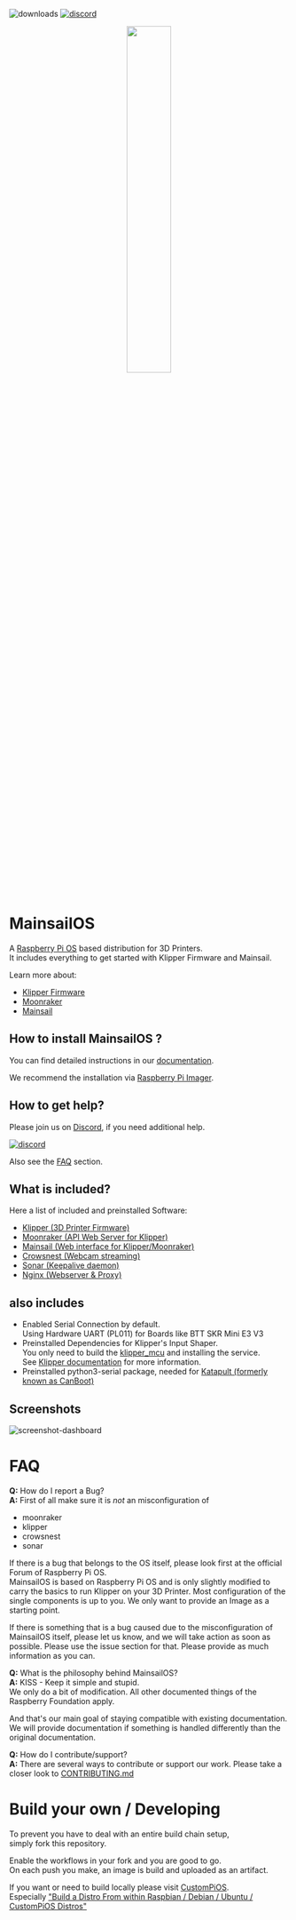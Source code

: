 ![downloads](https://img.shields.io/github/downloads/mainsail-crew/MainsailOS/total)
[![discord](https://img.shields.io/discord/758059413700345988?color=%235865F2&label=discord&logo=discord&logoColor=white&style=flat)](https://discord.gg/mainsail)

<p align="center">
<img src=".github/sdcard-logo.png" style="width:40%" >
</p>

# MainsailOS

A [Raspberry Pi OS](https://www.raspberrypi.org/software/) based distribution for 3D Printers.  
It includes everything to get started with Klipper Firmware and Mainsail.

Learn more about:

-   [Klipper Firmware](https://www.klipper3d.org/)
-   [Moonraker](https://moonraker.readthedocs.io/en/latest/)
-   [Mainsail](https://docs.mainsail.xyz/)

## How to install MainsailOS ?

You can find detailed instructions in our [documentation](https://docs-os.mainsail.xyz).

We recommend the installation via [Raspberry Pi Imager](https://docs-os.mainsail.xyz/getting-started/raspberry-pi-os-based).

## How to get help?

Please join us on [Discord](https://discord.gg/mainsail), if you need additional help.

[![discord](https://img.shields.io/discord/758059413700345988?color=%235865F2&label=discord&logo=discord&logoColor=white&style=flat)](https://discord.gg/mainsail)

Also see the [FAQ](#faq) section.

## What is included?

Here a list of included and preinstalled Software:

-   [Klipper (3D Printer Firmware)](https://github.com/Klipper3d/klipper)
-   [Moonraker (API Web Server for Klipper)](https://github.com/Arksine/moonraker)
-   [Mainsail (Web interface for Klipper/Moonraker)](https://github.com/mainsail-crew/mainsail)
-   [Crowsnest (Webcam streaming)](https://github.com/mainsail-crew/crowsnest)
-   [Sonar (Keepalive daemon)](https://github.com/mainsail-crew/sonar)
-   [Nginx (Webserver & Proxy)](https://nginx.org/en/)

## also includes

-   Enabled Serial Connection by default.  
    Using Hardware UART (PL011) for Boards like BTT SKR Mini E3 V3
-   Preinstalled Dependencies for Klipper's Input Shaper.  
    You only need to build the [klipper_mcu](https://www.klipper3d.org/RPi_microcontroller.html) and installing the service.  
    See [Klipper documentation](https://www.klipper3d.org/Measuring_Resonances.html) for more information.
-   Preinstalled python3-serial package, needed for [Katapult (formerly known as CanBoot)](https://github.com/Arksine/katapult)

## Screenshots

![screenshot-dashboard](https://github.com/mainsail-crew/docs/raw/master/assets/img/screenshot.png)

# FAQ

**Q:** How do I report a Bug?  
**A:** First of all make sure it is _not_ an misconfiguration of

-   moonraker
-   klipper
-   crowsnest
-   sonar

If there is a bug that belongs to the OS itself,
please look first at the official Forum of Raspberry Pi OS.  
MainsailOS is based on Raspberry Pi OS and is only slightly modified to
carry the basics to run Klipper on your 3D Printer.
Most configuration of the single components is up to you.
We only want to provide an Image as a starting point.

If there is something that is a bug caused due to the misconfiguration of MainsailOS itself, please let us know, and we will take action as soon as possible.
Please use the issue section for that.
Please provide as much information as you can.

**Q:** What is the philosophy behind MainsailOS?  
**A:** KISS - Keep it simple and stupid.  
We only do a bit of modification. All other documented things of the Raspberry Foundation apply.

And that's our main goal of staying compatible with existing documentation.
We will provide documentation if something is handled differently than the original documentation.

**Q:** How do I contribute/support?  
**A:** There are several ways to contribute or support our work.
Please take a closer look to [CONTRIBUTING.md](https://github.com/mainsail-crew/MainsailOS/blob/develop/CONTRIBUTING.md)

# Build your own / Developing

To prevent you have to deal with an entire build chain setup,  
simply fork this repository.

Enable the workflows in your fork and you are good to go.  
On each push you make, an image is build and uploaded as an artifact.

If you want or need to build locally please visit [CustomPiOS](https://github.com/guysoft/CustomPiOS).  
Especially ["Build a Distro From within Raspbian / Debian / Ubuntu / CustomPiOS Distros"](https://github.com/guysoft/CustomPiOS#build-a-distro-from-within-raspbian--debian--ubuntu--custompios-distros)
